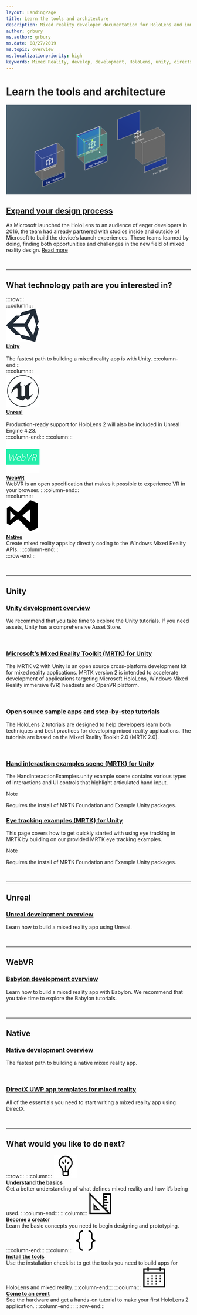 ```yaml
---
layout: LandingPage
title: Learn the tools and architecture
description: Mixed reality developer documentation for HoloLens and immersive headsets.
author: grbury
ms.author: grbury
ms.date: 08/27/2019
ms.topic: overview
ms.localizationpriority: high
keywords: Mixed Reality, develop, development, HoloLens, unity, directx
---
```


# Learn the tools and architecture


![Teams working with materials in the Mixed Reality Academy](images/Development_Hero.png)

## [Expand your design process](case-study-expanding-the-design-process-for-mixed-reality.md)

As Microsoft launched the HoloLens to an audience of eager developers in 2016, the team had already partnered with studios inside and outside of Microsoft to build the device’s launch experiences. These teams learned by doing, finding both opportunities and challenges in the new field of mixed reality design. [Read more](case-study-expanding-the-design-process-for-mixed-reality.md)


<br>

---


## What technology path are you interested in? 


:::row:::	
    :::column:::	
       [![Unity](images/unity_logo.png)](development.md#unity)<br>
        **[Unity](development.md#unity)**<br>	
        The fastest path to building a mixed reality app is with Unity.	
    :::column-end:::	
    :::column:::	
        [![Unreal](images/Unreal_logo.png)](development.md#unreal)<br>
         **[Unreal](development.md#unreal)**<br>	
        Production-ready support for HoloLens 2 will also be included in Unreal Engine 4.23.	
    :::column-end:::
    :::column:::	
        [![WebVR](images/WebVR_logo.png)](development.md#webvr)<br>
        **[WebVR](development.md#webvr)**<br>
        WebVR is an open specification that makes it possible to experience VR in your browser.	
    :::column-end:::		
    :::column:::	
        [![Native](images/VisualStudio-small_logo.png)](development.md#native)<br>
        **[Native](development.md#native)**<br>	
        Create mixed reality apps by directly coding to the Windows Mixed Reality APIs.	
    :::column-end:::	
:::row-end:::

<br>

---

## Unity


### [Unity development overview](unity-development-overview.md)
We recommend that you take time to explore the Unity tutorials. If you need assets, Unity has a comprehensive Asset Store. 

<br>

### [Microsoft’s Mixed Reality Toolkit (MRTK) for Unity](mrtk-getting-started.md)
The MRTK v2 with Unity is an open source cross-platform development kit for mixed reality applications. MRTK version 2 is intended to accelerate development of applications targeting Microsoft HoloLens, Windows Mixed Reality immersive (VR) headsets and OpenVR platform.

<br>

### [Open source sample apps and step-by-step tutorials](tutorials.md)
The HoloLens 2 tutorials are designed to help developers learn both techniques and best practices for developing mixed reality applications. The tutorials are based on the Mixed Reality Toolkit 2.0 (MRTK 2.0).

<br>

### [Hand interaction examples scene (MRTK) for Unity](https://microsoft.github.io/MixedRealityToolkit-Unity/Documentation/GettingStartedWithTheMRTK.html#open-and-run-the-handinteractionexamples-scene-in-editor)
The HandInteractionExamples.unity example scene contains various types of interactions and UI controls that highlight articulated hand input.
>[!NOTE]
>Requires the install of MRTK Foundation and Example Unity packages.

### [Eye tracking examples (MRTK) for Unity](https://microsoft.github.io/MixedRealityToolkit-Unity/Documentation/EyeTracking/EyeTracking_ExamplesOverview.html)
This page covers how to get quickly started with using eye tracking in MRTK by building on our provided MRTK eye tracking examples.
>[!NOTE]
>Requires the install of MRTK Foundation and Example Unity packages.

<br>

---

## Unreal

### [Unreal development overview](unreal-development-overview.md)
Learn how to build a mixed reality app using Unreal.

<br>

---

## WebVR	

### [Babylon development overview](https://doc.babylonjs.com/)	
Learn how to build a mixed reality app with Babylon. We recommend that you take time to explore the Babylon tutorials.

<br>

---

## Native


### [Native development overview](directx-development-overview.md)
The fastest path to building a native mixed reality app.

<br>

### [DirectX UWP app templates for mixed reality](https://marketplace.visualstudio.com/items?itemName=WindowsMixedRealityteam.WindowsMixedRealityAppTemplatesVSIX)
All of the essentials you need to start writing a mixed reality app using DirectX.

<br>

---


## What would you like to do next?


:::row:::
    :::column:::
       [![Understand the basics](images/icon-lightbulb.jpg)](index.md#understand-the-basics)<br>
        **[Understand the basics](index.md#understand-the-basics)**<br>
        Get a better understanding of what defines mixed reality and how it’s being used.
    :::column-end:::
    :::column:::
        [![Become a creator](images/icon-design.jpg)](design.md)<br>
         **[Become a creator](design.md)**<br>
        Learn the basic concepts you need to begin designing and prototyping.
    :::column-end:::
    :::column:::
        [![Install the tools](images/icon-developer.jpg)](install-the-tools.md)<br>
         **[Install the tools](install-the-tools.md)**<br>
        Use the installation checklist to get the tools you need to build apps for HoloLens and mixed reality.
    :::column-end:::
    :::column:::
        [![Come to an event](images/icon-calendar.jpg)](sf-academy-events.md)<br>
         **[Come to an event](sf-academy-events.md)**<br>
        See the hardware and get a hands-on tutorial to make your first HoloLens 2 application.
    :::column-end:::
:::row-end:::


<br>

<br>

